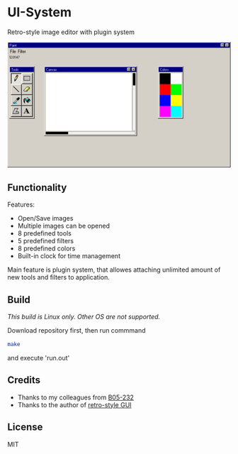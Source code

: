 # UI-System


Retro-style image editor with plugin system


![example](assets/images/example.png "Application example")


## Functionality


Features:
- Open/Save images
- Multiple images can be opened
- 8 predefined tools
- 5 predefined filters
- 8 predefined colors
- Built-in clock for time management


Main feature is plugin system, that allowes attaching unlimited amount of new tools and filters to application.


## Build


*This build is Linux only. Other OS are not supported.*

Download repository first, then run commmand

```sh
make
```

and execute 'run.out'


## Credits


- Thanks to my colleagues from [B05-232](https://github.com/B05-232)
- Thanks to the author of [retro-style GUI](https://comp3interactive.itch.io/retro-windows-gui)


## License


MIT

